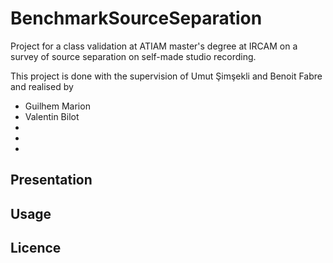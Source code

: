 # BenchmarkSourceSeparation
Project for a class validation at ATIAM master's degree at IRCAM on a survey of source separation on self-made studio recording.

This project is done with the supervision of Umut Şimşekli and Benoit Fabre and realised by 
  - Guilhem Marion 
  - Valentin Bilot
  -
  -
  -

## Presentation

## Usage

## Licence 
